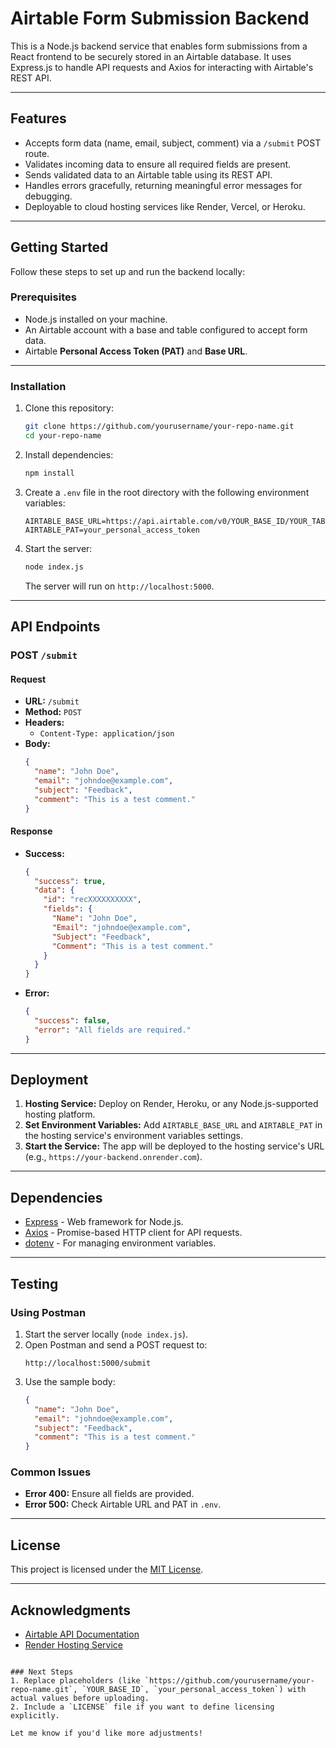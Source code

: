 # Airtable Form Submission Backend

This is a Node.js backend service that enables form submissions from a React frontend to be securely stored in an Airtable database. It uses Express.js to handle API requests and Axios for interacting with Airtable's REST API.

---

## Features

- Accepts form data (name, email, subject, comment) via a `/submit` POST route.
- Validates incoming data to ensure all required fields are present.
- Sends validated data to an Airtable table using its REST API.
- Handles errors gracefully, returning meaningful error messages for debugging.
- Deployable to cloud hosting services like Render, Vercel, or Heroku.

---

## Getting Started

Follow these steps to set up and run the backend locally:

### Prerequisites

- Node.js installed on your machine.
- An Airtable account with a base and table configured to accept form data.
- Airtable **Personal Access Token (PAT)** and **Base URL**.

---

### Installation

1. Clone this repository:
   ```bash
   git clone https://github.com/yourusername/your-repo-name.git
   cd your-repo-name
   ```

2. Install dependencies:
   ```bash
   npm install
   ```

3. Create a `.env` file in the root directory with the following environment variables:
   ```env
   AIRTABLE_BASE_URL=https://api.airtable.com/v0/YOUR_BASE_ID/YOUR_TABLE_NAME
   AIRTABLE_PAT=your_personal_access_token
   ```

4. Start the server:
   ```bash
   node index.js
   ```
   The server will run on `http://localhost:5000`.

---

## API Endpoints

### POST `/submit`

#### Request

- **URL:** `/submit`
- **Method:** `POST`
- **Headers:**
  - `Content-Type: application/json`
- **Body:**
  ```json
  {
    "name": "John Doe",
    "email": "johndoe@example.com",
    "subject": "Feedback",
    "comment": "This is a test comment."
  }
  ```

#### Response

- **Success:** 
  ```json
  {
    "success": true,
    "data": {
      "id": "recXXXXXXXXXX",
      "fields": {
        "Name": "John Doe",
        "Email": "johndoe@example.com",
        "Subject": "Feedback",
        "Comment": "This is a test comment."
      }
    }
  }
  ```
- **Error:**
  ```json
  {
    "success": false,
    "error": "All fields are required."
  }
  ```

---

## Deployment

1. **Hosting Service:** Deploy on Render, Heroku, or any Node.js-supported hosting platform.
2. **Set Environment Variables:** Add `AIRTABLE_BASE_URL` and `AIRTABLE_PAT` in the hosting service's environment variables settings.
3. **Start the Service:** The app will be deployed to the hosting service's URL (e.g., `https://your-backend.onrender.com`).

---

## Dependencies

- [Express](https://expressjs.com/) - Web framework for Node.js.
- [Axios](https://axios-http.com/) - Promise-based HTTP client for API requests.
- [dotenv](https://github.com/motdotla/dotenv) - For managing environment variables.

---

## Testing

### Using Postman

1. Start the server locally (`node index.js`).
2. Open Postman and send a POST request to:
   ```
   http://localhost:5000/submit
   ```
3. Use the sample body:
   ```json
   {
     "name": "John Doe",
     "email": "johndoe@example.com",
     "subject": "Feedback",
     "comment": "This is a test comment."
   }
   ```

### Common Issues
- **Error 400:** Ensure all fields are provided.
- **Error 500:** Check Airtable URL and PAT in `.env`.

---

## License

This project is licensed under the [MIT License](LICENSE).

---

## Acknowledgments

- [Airtable API Documentation](https://airtable.com/api)
- [Render Hosting Service](https://render.com/)
```

### Next Steps
1. Replace placeholders (like `https://github.com/yourusername/your-repo-name.git`, `YOUR_BASE_ID`, `your_personal_access_token`) with actual values before uploading.
2. Include a `LICENSE` file if you want to define licensing explicitly. 

Let me know if you'd like more adjustments!